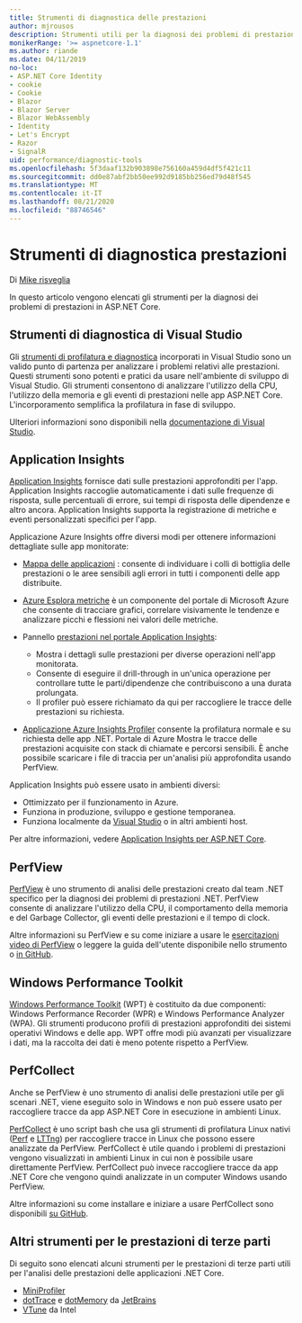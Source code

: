 ```yaml
---
title: Strumenti di diagnostica delle prestazioni
author: mjrousos
description: Strumenti utili per la diagnosi dei problemi di prestazioni nelle app ASP.NET Core.
monikerRange: '>= aspnetcore-1.1'
ms.author: riande
ms.date: 04/11/2019
no-loc:
- ASP.NET Core Identity
- cookie
- Cookie
- Blazor
- Blazor Server
- Blazor WebAssembly
- Identity
- Let's Encrypt
- Razor
- SignalR
uid: performance/diagnostic-tools
ms.openlocfilehash: 5f3daaf132b903898e756160a459d4df5f421c11
ms.sourcegitcommit: dd0e87abf2bb50ee992d9185bb256ed79d48f545
ms.translationtype: MT
ms.contentlocale: it-IT
ms.lasthandoff: 08/21/2020
ms.locfileid: "88746546"
---
```

# <a name="performance-diagnostic-tools"></a>Strumenti di diagnostica prestazioni

Di [Mike risveglia](https://github.com/mjrousos)

In questo articolo vengono elencati gli strumenti per la diagnosi dei problemi di prestazioni in ASP.NET Core.

## <a name="visual-studio-diagnostic-tools"></a>Strumenti di diagnostica di Visual Studio

Gli [strumenti di profilatura e diagnostica](/visualstudio/profiling) incorporati in Visual Studio sono un valido punto di partenza per analizzare i problemi relativi alle prestazioni. Questi strumenti sono potenti e pratici da usare nell'ambiente di sviluppo di Visual Studio. Gli strumenti consentono di analizzare l'utilizzo della CPU, l'utilizzo della memoria e gli eventi di prestazioni nelle app ASP.NET Core. L'incorporamento semplifica la profilatura in fase di sviluppo.

Ulteriori informazioni sono disponibili nella [documentazione di Visual Studio](/visualstudio/profiling/profiling-overview).

## <a name="application-insights"></a>Application Insights

[Application Insights](/azure/application-insights/app-insights-overview) fornisce dati sulle prestazioni approfonditi per l'app. Application Insights raccoglie automaticamente i dati sulle frequenze di risposta, sulle percentuali di errore, sui tempi di risposta delle dipendenze e altro ancora. Application Insights supporta la registrazione di metriche e eventi personalizzati specifici per l'app.

Applicazione Azure Insights offre diversi modi per ottenere informazioni dettagliate sulle app monitorate:

- [Mappa delle applicazioni](/azure/application-insights/app-insights-app-map) : consente di individuare i colli di bottiglia delle prestazioni o le aree sensibili agli errori in tutti i componenti delle app distribuite.
- [Azure Esplora metriche](/azure/azure-monitor/platform/metrics-getting-started) è un componente del portale di Microsoft Azure che consente di tracciare grafici, correlare visivamente le tendenze e analizzare picchi e flessioni nei valori delle metriche.
- Pannello [prestazioni nel portale Application Insights](/azure/application-insights/app-insights-tutorial-performance):

  - Mostra i dettagli sulle prestazioni per diverse operazioni nell'app monitorata.
  - Consente di eseguire il drill-through in un'unica operazione per controllare tutte le parti/dipendenze che contribuiscono a una durata prolungata.
  - Il profiler può essere richiamato da qui per raccogliere le tracce delle prestazioni su richiesta.

- [Applicazione Azure Insights Profiler](/azure/azure-monitor/app/profiler) consente la profilatura normale e su richiesta delle app .NET.  Portale di Azure Mostra le tracce delle prestazioni acquisite con stack di chiamate e percorsi sensibili. È anche possibile scaricare i file di traccia per un'analisi più approfondita usando PerfView.

Application Insights può essere usato in ambienti diversi:

- Ottimizzato per il funzionamento in Azure.
- Funziona in produzione, sviluppo e gestione temporanea.
- Funziona localmente da [Visual Studio](/azure/application-insights/app-insights-visual-studio) o in altri ambienti host.

Per altre informazioni, vedere [Application Insights per ASP.NET Core](/azure/application-insights/app-insights-asp-net-core).

## <a name="perfview"></a>PerfView

[PerfView](https://github.com/Microsoft/perfview) è uno strumento di analisi delle prestazioni creato dal team .NET specifico per la diagnosi dei problemi di prestazioni .NET. PerfView consente di analizzare l'utilizzo della CPU, il comportamento della memoria e del Garbage Collector, gli eventi delle prestazioni e il tempo di clock.

Altre informazioni su PerfView e su come iniziare a usare le [esercitazioni video di PerfView](https://channel9.msdn.com/Series/PerfView-Tutorial) o leggere la guida dell'utente disponibile nello strumento o [in GitHub](https://github.com/Microsoft/perfview).

## <a name="windows-performance-toolkit"></a>Windows Performance Toolkit

[Windows Performance Toolkit](/windows-hardware/test/wpt/) (WPT) è costituito da due componenti: Windows Performance Recorder (WPR) e Windows Performance Analyzer (WPA). Gli strumenti producono profili di prestazioni approfonditi dei sistemi operativi Windows e delle app. WPT offre modi più avanzati per visualizzare i dati, ma la raccolta dei dati è meno potente rispetto a PerfView.

## <a name="perfcollect"></a>PerfCollect

Anche se PerfView è uno strumento di analisi delle prestazioni utile per gli scenari .NET, viene eseguito solo in Windows e non può essere usato per raccogliere tracce da app ASP.NET Core in esecuzione in ambienti Linux.

[PerfCollect](https://github.com/dotnet/coreclr/blob/master/Documentation/project-docs/linux-performance-tracing.md) è uno script bash che usa gli strumenti di profilatura Linux nativi ([Perf](https://perf.wiki.kernel.org/index.php/Main_Page) e [LTTng](https://lttng.org/)) per raccogliere tracce in Linux che possono essere analizzate da PerfView. PerfCollect è utile quando i problemi di prestazioni vengono visualizzati in ambienti Linux in cui non è possibile usare direttamente PerfView. PerfCollect può invece raccogliere tracce da app .NET Core che vengono quindi analizzate in un computer Windows usando PerfView.

Altre informazioni su come installare e iniziare a usare PerfCollect sono disponibili [su GitHub](https://github.com/dotnet/coreclr/blob/master/Documentation/project-docs/linux-performance-tracing.md).

## <a name="other-third-party-performance-tools"></a>Altri strumenti per le prestazioni di terze parti

Di seguito sono elencati alcuni strumenti per le prestazioni di terze parti utili per l'analisi delle prestazioni delle applicazioni .NET Core.

- [MiniProfiler](https://miniprofiler.com/)
- [dotTrace](https://www.jetbrains.com/profiler/) e [dotMemory](https://www.jetbrains.com/dotmemory/) da [JetBrains](https://www.jetbrains.com/)
- [VTune](https://software.intel.com/content/www/us/en/develop/tools/vtune-profiler.html) da Intel
